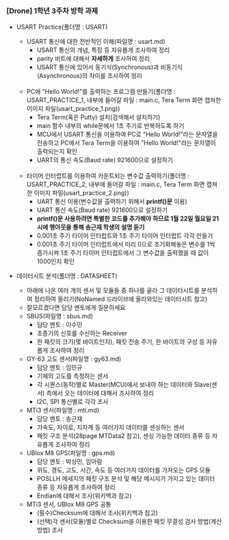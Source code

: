 ### [Drone] 1학년 3주차 방학 과제

* USART Practice(폴더명 : USART)
    * USART 통신에 대한 전반적인 이해(파일명 : usart.md)
        * USART 통신의 개념, 특징 등 자유롭게 조사하여 정리
        * parity 비트에 대해서 __자세하게__ 조사하여 정리
        * USART 통신에 있어서 동기식(Synchronous)과 비동기식(Asynchronous)의 차이를 조사하여 정리<br><br>
    * PC에 "Hello World!"를 출력하는 프로그램 만들기(폴더명 : USART_PRACTICE_1, 내부에 들어갈 파일 : main.c, Tera Term 화면 캡쳐한 이미지 파일(usart_practice_1.png))
        * Tera Term(혹은 Putty) 설치(검색해서 설치하기)
        * main 함수 내부의 while문에서 1초 주기로 반복하도록 하기
        * MCU에서 USART 통신을 이용하여 PC로 "Hello World!"라는 문자열을 전송하고 PC에서 Tera Term을 이용하여 "Hello World!"라는 문자열이 출력되는지 확인
        * UART의 통신 속도(Baud rate) 921600으로 설정하기<br><br> 
    * 타이머 인터럽트를 이용하여 카운트되는 변수값 출력하기(폴더명 : USART_PRACTICE_2, 내부에 들어갈 파일 : main.c, Tera Term 화면 캡쳐한 이미지 파일(usart_practice_2.png))
        * UART 통신 이용(변수값을 출력하기 위해서 __printf()문__ 이용)
        * UART 통신 속도(Baud rate) 921600으로 설정하기
        * __printf()문 사용하려면 특별한 코드를 추가해야 하므로 1월 22일 월요일 21시에 행아웃을 통해 송근재 학생의 설명 듣기__
        * 0.001초 주기 타이머 인터럽트와 1초 주기 타이머 인터럽트 각각 만들기
        * 0.001초 주기 타이머 인터럽트에서 미리 0으로 초기화해놓은 변수를 1씩 증가시켜 1초 주기 타이머 인터럽트에서 그 변수값을 출력했을 때 값이 1000인지 확인
         
* 데이터시트 분석(폴더명 : DATASHEET)
    * 아래에 나온 여러 개의 센서 및 모듈들 중 하나를 골라 그 데이터시트를 분석하여 정리하여 올리기(NoNamed 드라이브에 올라와있는 데이터시트 참고)
    * 잘모르겠다면 담당 멘토에게 질문하세요
    * SBUS(파일명 : sbus.md)
        * 담당 멘토 : 이수민
        * 조종기의 신호를 수신하는 Receiver
        * 한 패킷의 크기(몇 바이트인지), 패킷 전송 주기, 한 바이트의 구성 등 자유롭게 조사하여 정리
    * GY-63 고도 센서(파일명 : gy63.md)
        * 담당 멘토 : 임민규
        * 기체의 고도를 측정하는 센서
        * 각 시퀀스(동작)별로 Master(MCU)에서 보내야 하는 데이터와 Slave(센서) 측에서 오는 데이터에 대해서 조사하여 정리 
        * I2C, SPI 통신별로 각각 조사
    * MTi3 센서(파일명 : mti.md)
        * 담당 멘토 : 송근재
        * 가속도, 자이로, 지자계 등 여러가지 데이터를 센싱하는 센서
        * 패킷 구조 분석(28page MTData2 참고), 센싱 가능한 데이터 종류 등 자유롭게 조사하여 정리
    * UBlox M8 GPS(파일명 : gps.md)
        * 담당 멘토 : 박상민, 임아람
        * 위도, 경도, 고도, 시간, 속도 등 여러가지 데이터를 가져오는 GPS 모듈
        * POSLLH 메세지의 패킷 구조 분석 및 해당 메시지가 가지고 있는 데이터 종류 등 자유롭게 조사하여 정리
        * Endian에 대해서 조사(위키백과 참고)
    * MTi3 센서, UBlox M8 GPS 공통
        * (필수)Checksum에 대해서 조사(위키백과 참고)
        * (선택)각 센서(모듈)별로 Checksum을 이용한 패킷 무결성 검사 방법(계산 방법) 조사
    
